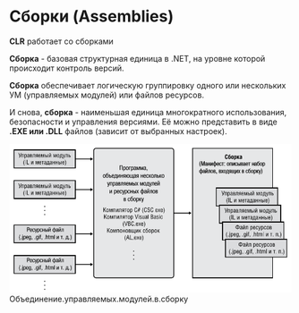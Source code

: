 # Сборки \(Assemblies\)

**CLR** работает со сборками

**Сборка** - базовая структурная единица в .NET, на уровне которой происходит контроль версий.

**Сборка** обеспечивает логическую группировку одного или нескольких УМ \(управляемых модулей\) или файлов ресурсов.

И снова, **сборка** - наименьшая единица многократного использования, безопасности и управления версиями. Её можно представить в виде **.EXE или .DLL** файлов \(зависит от выбранных настроек\).

![](/assets/assemblies.png)Объединение.управляемых.модулей.в.сборку

